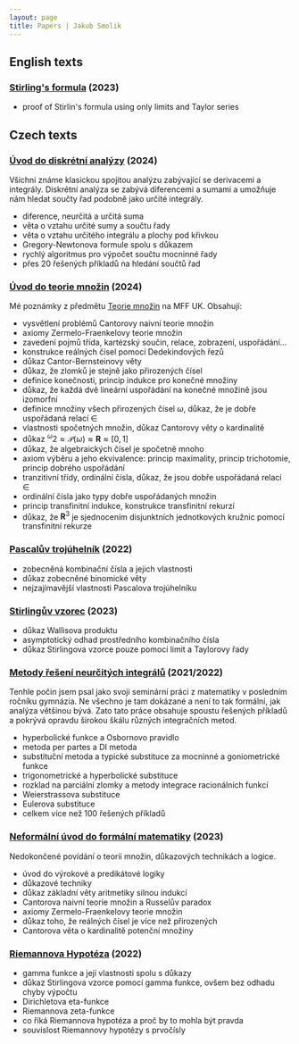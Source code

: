 ```yaml
---
layout: page
title: Papers | Jakub Smolik
---
```


## English texts

### [Stirling's formula](https://raw.githack.com/Couleslaw/my-papers/main/en/Stirlings_Formula_EN.pdf) (2023)

- proof of Stirlin's formula using only limits and Taylor series

## Czech texts

### [Úvod do diskrétní analýzy](https://raw.githack.com/Couleslaw/my-papers/main/cs/Finite_Calculus.pdf) (2024)

Všichni známe klasickou spojitou analýzu zabývající se derivacemi a integrály. Diskrétní analýza se zabývá diferencemi a sumami a umožňuje nám hledat součty řad podobně jako určité integrály.

- diference, neurčitá a určitá suma
- věta o vztahu určité sumy a součtu řady
- věta o vztahu určitého integrálu a plochy pod křivkou
- Gregory-Newtonova formule spolu s důkazem
- rychlý algoritmus pro výpočet součtu mocninné řady
- přes 20 řešených příkladů na hledání součtů řad

### [Úvod do teorie množin](https://raw.githack.com/Couleslaw/my-papers/main/cs/Introduction_To_Set_Theory.pdf) (2024)

Mé poznámky z předmětu [Teorie množin](https://is.cuni.cz/studium/predmety/index.php?do=predmet&kod=NAIL063&fak=11320) na MFF UK.
Obsahují:

- vysvětlení problémů Cantorovy naivní teorie množin
- axiomy Zermelo-Fraenkelovy teorie množin
- zavedení pojmů třída, kartézský součin, relace, zobrazení, uspořádání...
- konstrukce reálných čísel pomocí Dedekindových řezů
- důkaz Cantor-Bernsteinovy věty
- důkaz, že zlomků je stejně jako přirozených čísel
- definice konečnosti, princip indukce pro konečné množiny
- důkaz, že každá dvě lineární uspořádání na konečné množině jsou izomorfní
- definice množiny všech přirozených čísel $\omega$, důkaz, že je dobře uspořádaná relací $\in$
- vlastnosti spočetných množin, důkaz Cantorovy věty o kardinalitě
- důkaz $^\omega 2\approx \mathcal{P}(\omega)\approx\mathbf{R}\approx[0,\,1]$
- důkaz, že algebraických čísel je spočetně mnoho
- axiom výběru a jeho ekvivalence: princip maximality, princip trichotomie, princip dobrého uspořádání
- tranzitivní třídy, ordinální čísla, důkaz, že jsou dobře uspořádaná relací $\in$
- ordinální čísla jako typy dobře uspořádaných množin
- princip transfinitní indukce, konstrukce transfinitní rekurzí
- důkaz, že $\mathbf{R}^3$ je sjednocením disjunktních jednotkových kružnic pomocí transfinitní rekurze

### [Pascalův trojúhelník](https://raw.githack.com/Couleslaw/my-papers/main/cs/Pascals_Triangle.pdf) (2022)

- zobecněná kombinační čísla a jejich vlastnosti
- důkaz zobecněné binomické věty
- nejzajímavější vlastnosti Pascalova trojúhelníku

### [Stirlingův vzorec](https://raw.githack.com/Couleslaw/my-papers/main/cs/Stirlings_Formula_CS.pdf) (2023)

- důkaz Wallisova produktu
- asymptotický odhad prostředního kombinačního čísla
- důkaz Stirlingova vzorce pouze pomocí limit a Taylorovy řady

### [Metody řešení neurčitých integrálů](https://raw.githack.com/Couleslaw/my-papers/main/cs/Methods_for_Finding_Antiderivatives.pdf) (2021/2022)

Tenhle počin jsem psal jako svoji seminární práci z matematiky v posledním ročníku gymnázia. Ne všechno je tam dokázané a není to tak formální, jak analýza většinou bývá. Zato tato práce obsahuje spoustu řešených příkladů a pokrývá opravdu širokou škálu různých integračních metod.

- hyperbolické funkce a Osbornovo pravidlo
- metoda per partes a DI metoda
- substituční metoda a typické substituce za mocninné a goniometrické funkce
- trigonometrické a hyperbolické substituce
- rozklad na parciální zlomky a metody integrace racionálních funkcí
- Weierstrassova substituce
- Eulerova substituce
- celkem více než 100 řešených příkladů

### [Neformální úvod do formální matematiky](https://raw.githack.com/Couleslaw/my-papers/main/cs/Uvod_do_formalni_matematiky.pdf) (2023)

Nedokončené povídání o teorii množin, důkazových technikách a logice.

- úvod do výrokové a predikátové logiky
- důkazové techniky
- důkaz základní věty aritmetiky silnou indukcí
- Cantorova naivní teorie množin a Russelův paradox
- axiomy Zermelo-Fraenkelovy teorie množin
- důkaz toho, že reálných čísel je více než přirozených
- Cantorova věta o kardinalitě potenční množiny

### [Riemannova Hypotéza](https://raw.githack.com/Couleslaw/my-papers/main/cs/Riemann_Hypothesis.pdf) (2022)

- gamma funkce a její vlastnosti spolu s důkazy
- důkaz Stirlingova vzorce pomocí gamma funkce, ovšem bez odhadu chyby výpočtu
- Dirichletova eta-funkce
- Riemannova zeta-funkce
- co říká Riemannova hypotéza a proč by to mohla být pravda
- souvislost Riemannovy hypotézy s prvočísly
